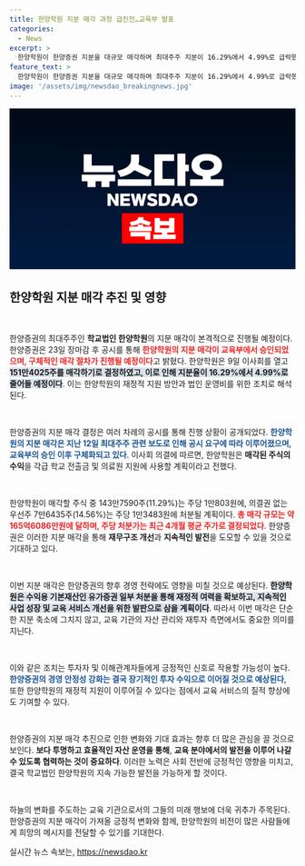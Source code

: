```yaml
---
title: 한양학원 지분 매각 과정 급진전…교육부 발표
categories:
  - News
excerpt: >
  한양학원이 한양증권 지분을 대규모 매각하며 최대주주 지분이 16.29%에서 4.99%로 급락했습니다. 교육부의 승인으로 진행되는 이번 매각은 운영비와 학교 지원금 마련을 위한 조치로, 시장의 큰 관심을 끌고 있습니다.
feature_text: >
  한양학원이 한양증권 지분을 대규모 매각하며 최대주주 지분이 16.29%에서 4.99%로 급락했습니다. 교육부의 승인으로 진행되는 이번 매각은 운영비와 학교 지원금 마련을 위한 조치로, 시장의 큰 관심을 끌고 있습니다.
image: '/assets/img/newsdao_breakingnews.jpg'
---
```


<p><img src="/assets/img/newsdao_breakingnews.jpg" alt="firstkoreanews 속보" /></p>

<h2 data-ke-size="size26">한양학원 지분 매각 추진 및 영향</h2>

<p data-ke-size="size16">&nbsp;</p>

<p>한양증권의 최대주주인 <b>학교법인 한양학원</b>의 지분 매각이 본격적으로 진행될 예정이다. 한양증권은 23일 장마감 후 공시를 통해 <b><span style="color: #ee2323;">한양학원의 지분 매각이 교육부에서 승인되었으며, 구체적인 매각 절차가 진행될 예정이다</span></b>고 밝혔다. 한양학원은 9일 이사회를 열고 <b><span style="background-color: #21538527;">151만4025주를 매각하기로 결정하였고, 이로 인해 지분율이 16.29%에서 4.99%로 줄어들 예정이다</span></b>. 이는 한양학원의 재정적 지원 방안과 법인 운영비를 위한 조치로 해석된다.</p></p>

<p data-ke-size="size16">&nbsp;</p>

<p>한양증권의 지분 매각 결정은 여러 차례의 공시를 통해 진행 상황이 공개되었다. <b><span style="color: #1a5490;">한양학원의 지분 매각은 지난 12일 최대주주 관련 보도로 인해 공시 요구에 따라 이루어졌으며, 교육부의 승인 이후 구체화되고 있다</span></b>. 이사회 의결에 따르면, 한양학원은 <b>매각된 주식의 수익</b>을 각급 학교 전출금 및 의료원 지원에 사용할 계획이라고 전했다.</p>

<p data-ke-size="size16">&nbsp;</p>

<p>한양학원이 매각할 주식 중 143만7590주(11.29%)는 주당 1만803원에, 의결권 없는 우선주 7만6435주(14.56%)는 주당 1만3483원에 처분될 계획이다. <b><span style="color: #ee2323;">총 매각 규모는 약 165억6086만원에 달하며, 주당 처분가는 최근 4개월 평균 주가로 결정되었다</span></b>. 한양증권은 이러한 지분 매각을 통해 <b>재무구조 개선</b>과 <b>지속적인 발전</b>을 도모할 수 있을 것으로 기대하고 있다.</p></p>

<p data-ke-size="size16">&nbsp;</p>

<p>이번 지분 매각은 한양증권의 향후 경영 전략에도 영향을 미칠 것으로 예상된다. <b><span style="background-color: #21538527;">한양학원은 수익용 기본재산인 유가증권 일부 처분을 통해 재정적 여력을 확보하고, 지속적인 사업 성장 및 교육 서비스 개선을 위한 발판으로 삼을 계획이다</span></b>. 따라서 이번 매각은 단순한 지분 축소에 그치지 않고, 교육 기관의 자산 관리와 재투자 측면에서도 중요한 의미를 지닌다. </p>

<p data-ke-size="size16">&nbsp;</p>

<p>이와 같은 조치는 투자자 및 이해관계자들에게 긍정적인 신호로 작용할 가능성이 높다. <b><span style="color: #1a5490;">한양증권의 경영 안정성 강화는 결국 장기적인 투자 수익으로 이어질 것으로 예상된다</span></b>, 또한 한양학원의 재정적 지원이 이루어질 수 있다는 점에서 교육 서비스의 질적 향상에도 기여할 수 있다. </p>

<p data-ke-size="size16">&nbsp;</p>

<p>한양증권의 지분 매각 추진으로 인한 변화와 기대 효과는 향후 더 많은 관심을 끌 것으로 보인다. <b>보다 투명하고 효율적인 자산 운영을 통해</b>, <b>교육 분야에서의 발전을 이루어 나갈 수 있도록 협력하는 것이 중요하다</b>. 이러한 노력은 사회 전반에 긍정적인 영향을 미치고, 결국 학교법인 한양학원의 지속 가능한 발전을 가능하게 할 것이다. </p>

<p data-ke-size="size16">&nbsp;</p>

<p>하늘의 변화를 주도하는 교육 기관으로서의 그들의 미래 행보에 더욱 귀추가 주목된다. 한양증권의 지분 매각이 가져올 긍정적 변화와 함께, 한양학원의 비전이 많은 사람들에게 희망의 메시지를 전달할 수 있기를 기대한다.</p>
실시간 뉴스 속보는, <a href="https://newsdao.kr" rel="dofollow">https://newsdao.kr</a>


